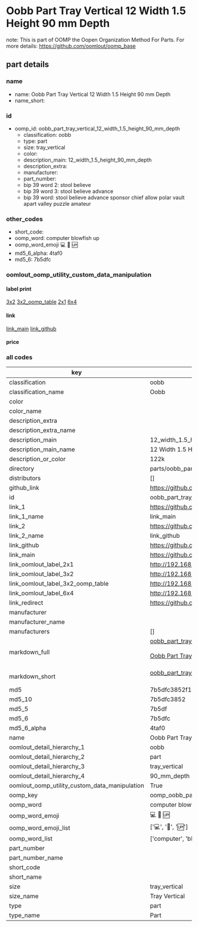 # Oobb Part Tray Vertical 12 Width 1.5 Height 90 mm Depth  

note: This is part of OOMP the Oopen Organization Method For Parts. For more details: https://github.com/oomlout/oomp_base

##  part details
  







### name
* name: Oobb Part Tray Vertical 12 Width 1.5 Height 90 mm Depth
* name_short: 
### id
* oomp_id: oobb_part_tray_vertical_12_width_1.5_height_90_mm_depth
  * classification: oobb
  * type: part
  * size: tray_vertical
  * color: 
  * description_main: 12_width_1.5_height_90_mm_depth
  * description_extra: 
  * manufacturer: 
  * part_number: 
  * bip 39 word 2: stool believe
  * bip 39 word 3: stool believe advance
  * bip 39 word: stool believe advance sponsor chief allow polar vault apart valley puzzle amateur

### other_codes
* short_code: 
* oomp_word: computer blowfish up
* oomp_word_emoji :computer: :blowfish: :up:
* md5_6_alpha: 4taf0
* md5_6: 7b5dfc






### oomlout_oomp_utility_custom_data_manipulation
#### label print
[3x2](http://192.168.1.245:1112/?label=oomp%204taf0)
[3x2_oomp_table](http://192.168.1.108:1112/?label=oomp%204taf0)
[2x1](http://192.168.1.242:1112/?label=oomp%204taf0)
[6x4](http://192.168.1.55:1112/?label=oomp%204taf0)    

#### link

[link_main](https://github.com/oomlout/oomlout_oomp_version_1_messy/tree/main/parts/oobb_part_tray_vertical_12_width_1.5_height_90_mm_depth) [link_github](https://github.com/oomlout/oomlout_oomp_version_1_messy/tree/main/parts/oobb_part_tray_vertical_12_width_1.5_height_90_mm_depth)                             

#### price







### all codes 
| key | value |  
| --- | --- |  
| classification | oobb |  
| classification_name | Oobb |  
| color |  |  
| color_name |  |  
| description_extra |  |  
| description_extra_name |  |  
| description_main | 12_width_1.5_height_90_mm_depth |  
| description_main_name | 12 Width 1.5 Height 90 mm Depth |  
| description_or_color | 122k |  
| directory | parts/oobb_part_tray_vertical_12_width_1.5_height_90_mm_depth |  
| distributors | [] |  
| github_link | https://github.com/oomlout/oomlout_oomp_part_src/tree/main/parts/oobb_part_tray_vertical_12_width_1.5_height_90_mm_depth |  
| id | oobb_part_tray_vertical_12_width_1.5_height_90_mm_depth |  
| link_1 | https://github.com/oomlout/oomlout_oomp_version_1_messy/tree/main/parts/oobb_part_tray_vertical_12_width_1.5_height_90_mm_depth |  
| link_1_name | link_main |  
| link_2 | https://github.com/oomlout/oomlout_oomp_version_1_messy/tree/main/parts/oobb_part_tray_vertical_12_width_1.5_height_90_mm_depth |  
| link_2_name | link_github |  
| link_github | https://github.com/oomlout/oomlout_oomp_version_1_messy/tree/main/parts/oobb_part_tray_vertical_12_width_1.5_height_90_mm_depth |  
| link_main | https://github.com/oomlout/oomlout_oomp_version_1_messy/tree/main/parts/oobb_part_tray_vertical_12_width_1.5_height_90_mm_depth |  
| link_oomlout_label_2x1 | http://192.168.1.242:1112/?label=oomp%204taf0 |  
| link_oomlout_label_3x2 | http://192.168.1.245:1112/?label=oomp%204taf0 |  
| link_oomlout_label_3x2_oomp_table | http://192.168.1.108:1112/?label=oomp%204taf0 |  
| link_oomlout_label_6x4 | http://192.168.1.55:1112/?label=oomp%204taf0 |  
| link_redirect | https://github.com/oomlout/oomlout_oomp_version_1_messy/tree/main/parts/oobb_part_tray_vertical_12_width_1.5_height_90_mm_depth |  
| manufacturer |  |  
| manufacturer_name |  |  
| manufacturers | [] |  
| markdown_full | [oobb_part_tray_vertical_12_width_1.5_height_90_mm_depth](none)<br>[](none)<br>[Oobb Part Tray Vertical 12 Width 1.5 Height 90 Mm Depth](none)<br><br> |  
| markdown_short | [oobb_part_tray_vertical_12_width_1.5_height_90_mm_depth](none)<br><br> |  
| md5 | 7b5dfc3852f1d4ec1a93ed2607c52eb3 |  
| md5_10 | 7b5dfc3852 |  
| md5_5 | 7b5df |  
| md5_6 | 7b5dfc |  
| md5_6_alpha | 4taf0 |  
| name | Oobb Part Tray Vertical 12 Width 1.5 Height 90 mm Depth |  
| oomlout_detail_hierarchy_1 | oobb |  
| oomlout_detail_hierarchy_2 | part |  
| oomlout_detail_hierarchy_3 | tray_vertical |  
| oomlout_detail_hierarchy_4 | 90_mm_depth |  
| oomlout_oomp_utility_custom_data_manipulation | True |  
| oomp_key | oomp_oobb_part_tray_vertical_12_width_1.5_height_90_mm_depth |  
| oomp_word | computer blowfish up |  
| oomp_word_emoji | :computer: :blowfish: :up: |  
| oomp_word_emoji_list | [':computer:', ':blowfish:', ':up:'] |  
| oomp_word_list | ['computer', 'blowfish', 'up'] |  
| part_number |  |  
| part_number_name |  |  
| short_code |  |  
| short_name |  |  
| size | tray_vertical |  
| size_name | Tray Vertical |  
| type | part |  
| type_name | Part |  
